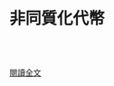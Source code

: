 # 非同質化代幣

<!--more-->
<!--198-->
<br><br/>

[閱讀全文](https://zh.wikipedia.org/wiki/%E9%9D%9E%E5%90%8C%E8%B3%AA%E5%8C%96%E4%BB%A3%E5%B9%A3)

